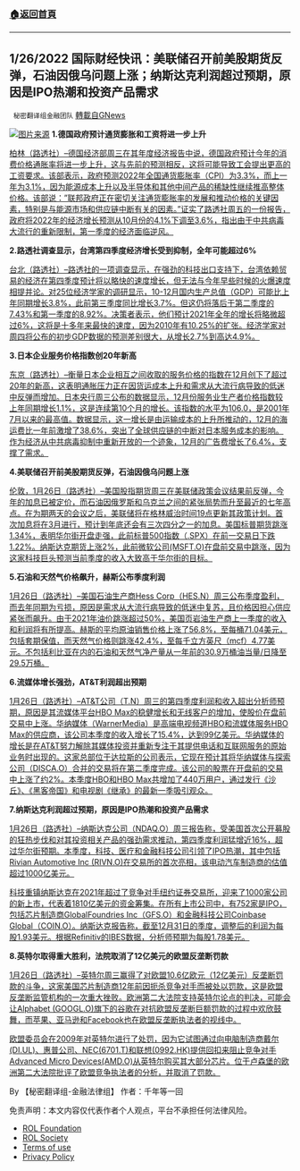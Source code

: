 ###  [:house:返回首頁](https://github.com/ourhimalayas/txt)
---


## 1/26/2022 国际财经快讯：美联储召开前美股期货反弹，石油因俄乌问题上涨；纳斯达克利润超过预期，原因是IPO热潮和投资产品需求
` 秘密翻译组金融团队` [轉載自GNews](https://gnews.org/zh-hans/1913538/)

![](https://assets.gnews.org/wp-content/uploads/2022/01/20220126-2.png)[图片来源](https://www.reuters.com/resizer/3tZYEm4kuHicIQC4cTe-36V-5K8=/1200x0/filters:quality%2880%29/cloudfront-us-east-2.images.arcpublishing.com/reuters/GQVIXZF2BVM2PJUXTQZYI5DKUM.jpg)
**1.德国政府预计通货膨胀和工资将进一步上升**

[柏林（路透社）–德国经济部周三在其年度经济报告中说，德国政府预计今年的消费价格通胀率将进一步上升，这与先前的预测相反，这将可能导致工会提出更高的工资要求。该部表示，政府预测2022年全国通货膨胀率（CPI）为3.3%，而上一年为3.1%，因为能源成本上升以及半导体和其他中间产品的稀缺性继续推高整体价格。该部说：”联邦政府正在密切关注通货膨胀率的发展和推动价格的关键因素，特别是与能源市场和供应链中断有关的因素。”证实了路透社周五的一份报告，政府将2022年的经济增长预测从10月份的4.1%下调至3.6%，指出由于中共病毒大流行的重新限制，第一季度的经济面临逆风。](https://www.oann.com/german-govt-expects-inflation-wages-to-rise-further/)

**2.路透社调查显示，台湾第四季度经济增长受到抑制，全年可能超过6%**

[台北（路透社）–路透社的一项调查显示，在强劲的科技出口支持下，台湾依赖贸易的经济在第四季度预计将以略快的速度增长，但无法与今年早些时候的火爆速度相提并论。对25位经济学家的调研显示，10-12月国内生产总值（GDP）可能比上年同期增长3.8%，此前第三季度同比增长3.7%。但这仍将落后于第二季度的7.43%和第一季度的8.92%。决策者表示，他们预计2021年全年的增长将略微超过6%，这将是十多年来最快的速度，因为2010年有10.25%的扩张。经济学家对周四将公布的初步GDP数据的预测差别很大，从增长2.7%到高达4.9%。](https://www.oann.com/taiwan-q4-economic-growth-seen-restrained-full-year-could-exceed-6-reuters-poll/)

**3.日本企业服务价格指数创20年新高**

[东京（路透社）–衡量日本企业相互之间收取的服务价格的指数在12月创下了超过20年的新高，这表明通胀压力正在因货运成本上升和需求从大流行病导致的低迷中反弹而增加。日本央行周三公布的数据显示，12月份服务业生产者价格指数较上年同期增长1.1%，这是连续第10个月的增长。该指数的水平为106.0，是2001年7月以来的最高值。数据显示，这一增长是由运输成本的上升所推动的，12月的海运费比一年前激增了38.6%，突出了全球供应链的中断对日本服务成本的影响。作为经济从中共病毒抑制中重新开放的一个迹象，12月的广告费增长了6.4%，支撑了需求。](https://www.oann.com/japans-corporate-service-price-index-hits-20-year-high/)

**4.美联储召开前美股期货反弹，石油因俄乌问题上涨**

[伦敦，1月26日（路透社）–美国股指期货周三在美联储政策会议结果前反弹，今年的加息已被定价，而石油因俄罗斯和乌克兰之间的紧张局势而升至最近的七年高点。在为期两天的会议之后，美联储将在格林威治时间19点更新其政策计划。首次加息将在3月进行，预计到年底还会有三次四分之一的加息。美国标普期货跳涨1.34%，表明华尔街开盘走强，此前标普500指数（.SPX）在前一交易日下跌1.22%。纳斯达克期货上涨2%，此前微软公司(MSFT.O)在盘前交易中跳涨，因为这家科技巨头预测当前季度的收入大致高于华尔街的目标。](https://www.reuters.com/markets/europe/global-markets-wrapup-1-2022-01-26/)

**5.石油和天然气价格飙升，赫斯公布季度利润**

[1月26日（路透社）–美国石油生产商Hess Corp（HES.N）周三公布季度盈利，而去年同期为亏损，原因是需求从大流行病导致的低迷中复苏，且价格因担心供应紧张而飙升。由于2021年油价跳涨超过50%，美国页岩油生产商上一季度的收入和利润将有所提高。赫斯的平均原油销售价格上涨了56.8%，至每桶71.04美元，包括套期保值，而天然气价格则跳涨42.4%，至每千立方英尺（mcf）4.77美元。不包括利比亚在内的石油和天然气净产量从一年前的30.9万桶油当量/日降至29.5万桶。](https://www.reuters.com/business/energy/hess-posts-quarterly-profit-surging-oil-gas-prices-2022-01-26/)

**6.流媒体增长强劲，AT&T利润超出预期**

[1月26日（路透社）–AT&T公司（T.N）周三的第四季度利润和收入超出分析师预期，原因是其流媒体平台HBO Max的稳健增长和无线客户的增加，使股价在盘前交易中上涨。华纳媒体（WarnerMedia）是高端电视频道HBO和流媒体服务HBO Max的供应商，该公司本季度的收入增长了15.4%，达到99亿美元。华纳媒体的增长是在AT&T努力解除其媒体投资并重新专注于其提供电话和互联网服务的原始业务时出现的。这家总部位于达拉斯的公司表示，它现在预计其将华纳媒体与探索公司（DISCA.O）合并的交易将在第二季度完成。该公司的股票在开盘前的交易中上涨了约2%。本季度HBO和HBO Max共增加了440万用户，通过发行《沙丘》、《黑客帝国》和电视剧《继承》的最新一季吸引观众。](https://www.reuters.com/business/media-telecom/att-quarterly-revenue-beats-estimates-strong-wireless-streaming-demand-2022-01-26/)

**7.纳斯达克利润超过预期，原因是IPO热潮和投资产品需求**

[1月26日（路透社）–纳斯达克公司（NDAQ.O）周三报告称，受美国首次公开募股的狂热步伐和对其投资相关产品的强劲需求推动，第四季度利润猛增近16%，超过华尔街预期。本季度，科技、医疗和金融科技公司引领了IPO热潮，其中包括Rivian Automotive Inc (RIVN.O)在交易所的首次亮相，该电动汽车制造商的估值超过1000亿美元。](https://www.reuters.com/business/finance/nasdaq-profit-beats-estimates-ipo-rush-investment-products-demand-2022-01-26/)

[科技重镇纳斯达克在2021年超过了竞争对手纽约证券交易所，迎来了1000家公司的新上市，代表着1810亿美元的资金筹集。在所有上市公司中，有752家是IPO，包括芯片制造商GlobalFoundries Inc（GFS.O）和金融科技公司Coinbase Global（COIN.O）。纳斯达克报告称，截至12月31日的季度，调整后的利润为每股1.93美元。根据Refinitiv的IBES数据，分析师预期为每股1.78美元。](https://www.reuters.com/business/finance/nasdaq-profit-beats-estimates-ipo-rush-investment-products-demand-2022-01-26/)

**8.英特尔取得重大胜利，法院取消了12亿美元的欧盟反垄断罚款**

[1月26日（路透社）–英特尔周三赢得了对欧盟10.6亿欧元（12亿美元）反垄断罚款的斗争，这家美国芯片制造商12年前因扼杀竞争对手而被处以罚款，这是欧盟反垄断监管机构的一次重大挫败。欧洲第二大法院支持英特尔论点的判决，可能会让Alphabet (GOOGL.O)旗下的谷歌在对抗欧盟反垄断巨额罚款的过程中欢欣鼓舞，而苹果、亚马逊和Facebook也在欧盟反垄断执法者的视线中。](https://www.reuters.com/technology/intel-wins-appeal-against-12-bln-eu-antitrust-fine-2022-01-26/)

[欧盟委员会在2009年对英特尔进行了处罚，因为它试图通过向电脑制造商戴尔(DI.UL)、惠普公司、NEC(6701.T)和联想(0992.HK)提供回扣来阻止竞争对手Advanced Micro Devices(AMD.O)从英特尔购买其大部分芯片。位于卢森堡的欧洲第二大法院批评了欧盟竞争执法者的分析，并取消了罚款。](https://www.reuters.com/technology/intel-wins-appeal-against-12-bln-eu-antitrust-fine-2022-01-26/)

By 【秘密翻译组-金融法律组】
作者：千年等一回

 

免责声明：本文内容仅代表作者个人观点，平台不承担任何法律风险。

- [ROL Foundation](https://rolfoundation.org/)
- [ROL Society](https://rolsociety.org/)
- [Terms of use](https://gnews.org/terms-of-use-3/)
- [Privacy Policy](https://gnews.org/privacy-policy/)
